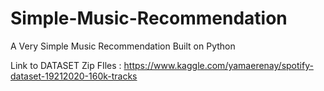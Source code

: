 # Simple-Music-Recommendation
A Very Simple Music Recommendation Built on Python



Link to DATASET Zip FIles :
https://www.kaggle.com/yamaerenay/spotify-dataset-19212020-160k-tracks
